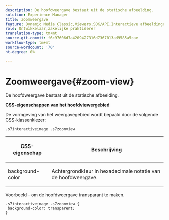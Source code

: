 ```yaml
---
description: De hoofdweergave bestaat uit de statische afbeelding.
solution: Experience Manager
title: Zoomweergave
feature: Dynamic Media Classic,Viewers,SDK/API,Interactieve afbeeldingen
role: Ontwikkelaar,zakelijke praktiserer
translation-type: tm+mt
source-git-commit: f6c97606d7a4209427316d7367013ad9585a5cae
workflow-type: tm+mt
source-wordcount: '70'
ht-degree: 0%

---
```



# Zoomweergave{#zoom-view}

De hoofdweergave bestaat uit de statische afbeelding.

<!--<a id="section_061E550C1C1D4DB2BD663A898895B38C"></a>-->

**CSS-eigenschappen van het hoofdviewergebied**

De vormgeving van het weergavegebied wordt bepaald door de volgende CSS-klassenkiezer:

```
.s7interactiveimage .s7zoomview
```

<table id="table_94EE3F5BBE4547C0B4943471CEE7EDE4"> 
 <thead> 
  <tr> 
   <th colname="col1" class="entry"> <p> CSS-eigenschap </p> </th> 
   <th colname="col2" class="entry"> <p>Beschrijving </p> </th> 
  </tr> 
 </thead>
 <tbody> 
  <tr> 
   <td colname="col1"> <p> <span class="codeph"> background-color  </span> </p> </td> 
   <td colname="col2"> <p> Achtergrondkleur in hexadecimale notatie van de hoofdweergave. </p> </td> 
  </tr> 
 </tbody> 
</table>

Voorbeeld - om de hoofdweergave transparant te maken.

```
.s7interactiveimage .s7zoomview { 
 background-color: transparent; 
}
```

